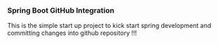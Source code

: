 ### Spring Boot GitHub Integration

This is the simple start up project to kick start spring development and committing changes into github repository !!!
